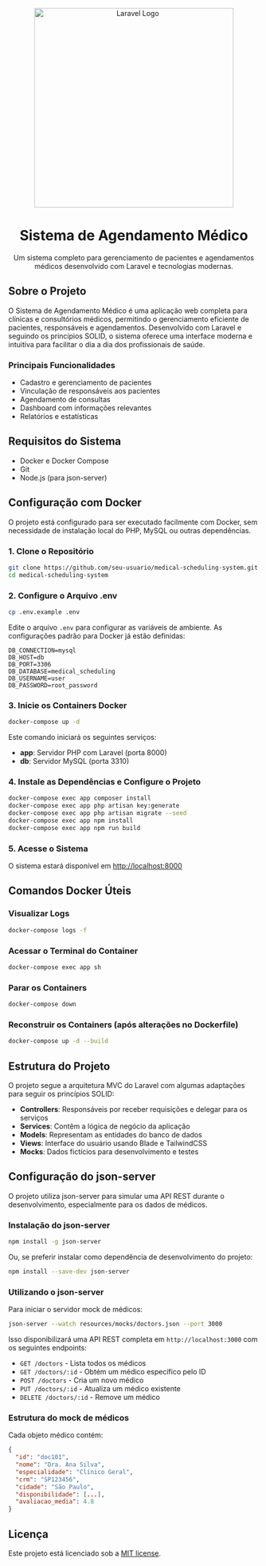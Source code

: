 <p align="center"><img src="https://raw.githubusercontent.com/laravel/art/master/logo-lockup/5%20SVG/2%20CMYK/1%20Full%20Color/laravel-logolockup-cmyk-red.svg" width="400" alt="Laravel Logo"></p>

<h1 align="center">Sistema de Agendamento Médico</h1>

<p align="center">
Um sistema completo para gerenciamento de pacientes e agendamentos médicos desenvolvido com Laravel e tecnologias modernas.
</p>

## Sobre o Projeto

O Sistema de Agendamento Médico é uma aplicação web completa para clínicas e consultórios médicos, permitindo o gerenciamento eficiente de pacientes, responsáveis e agendamentos. Desenvolvido com Laravel e seguindo os princípios SOLID, o sistema oferece uma interface moderna e intuitiva para facilitar o dia a dia dos profissionais de saúde.

### Principais Funcionalidades

- Cadastro e gerenciamento de pacientes
- Vinculação de responsáveis aos pacientes
- Agendamento de consultas
- Dashboard com informações relevantes
- Relatórios e estatísticas

## Requisitos do Sistema

- Docker e Docker Compose
- Git
- Node.js (para json-server)

## Configuração com Docker

O projeto está configurado para ser executado facilmente com Docker, sem necessidade de instalação local do PHP, MySQL ou outras dependências.

### 1. Clone o Repositório

```bash
git clone https://github.com/seu-usuario/medical-scheduling-system.git
cd medical-scheduling-system
```

### 2. Configure o Arquivo .env

```bash
cp .env.example .env
```

Edite o arquivo `.env` para configurar as variáveis de ambiente. As configurações padrão para Docker já estão definidas:

```
DB_CONNECTION=mysql
DB_HOST=db
DB_PORT=3306
DB_DATABASE=medical_scheduling
DB_USERNAME=user
DB_PASSWORD=root_password
```

### 3. Inicie os Containers Docker

```bash
docker-compose up -d
```

Este comando iniciará os seguintes serviços:
- **app**: Servidor PHP com Laravel (porta 8000)
- **db**: Servidor MySQL (porta 3310)

### 4. Instale as Dependências e Configure o Projeto

```bash
docker-compose exec app composer install
docker-compose exec app php artisan key:generate
docker-compose exec app php artisan migrate --seed
docker-compose exec app npm install
docker-compose exec app npm run build
```

### 5. Acesse o Sistema

O sistema estará disponível em [http://localhost:8000](http://localhost:8000)

## Comandos Docker Úteis

### Visualizar Logs

```bash
docker-compose logs -f
```

### Acessar o Terminal do Container

```bash
docker-compose exec app sh
```

### Parar os Containers

```bash
docker-compose down
```

### Reconstruir os Containers (após alterações no Dockerfile)

```bash
docker-compose up -d --build
```

## Estrutura do Projeto

O projeto segue a arquitetura MVC do Laravel com algumas adaptações para seguir os princípios SOLID:

- **Controllers**: Responsáveis por receber requisições e delegar para os serviços
- **Services**: Contêm a lógica de negócio da aplicação
- **Models**: Representam as entidades do banco de dados
- **Views**: Interface do usuário usando Blade e TailwindCSS
- **Mocks**: Dados fictícios para desenvolvimento e testes

## Configuração do json-server

O projeto utiliza json-server para simular uma API REST durante o desenvolvimento, especialmente para os dados de médicos.

### Instalação do json-server

```bash
npm install -g json-server
```

Ou, se preferir instalar como dependência de desenvolvimento do projeto:

```bash
npm install --save-dev json-server
```

### Utilizando o json-server

Para iniciar o servidor mock de médicos:

```bash
json-server --watch resources/mocks/doctors.json --port 3000
```

Isso disponibilizará uma API REST completa em `http://localhost:3000` com os seguintes endpoints:

- `GET /doctors` - Lista todos os médicos
- `GET /doctors/:id` - Obtém um médico específico pelo ID
- `POST /doctors` - Cria um novo médico
- `PUT /doctors/:id` - Atualiza um médico existente
- `DELETE /doctors/:id` - Remove um médico

### Estrutura do mock de médicos

Cada objeto médico contém:

```json
{
  "id": "doc101",
  "nome": "Dra. Ana Silva",
  "especialidade": "Clínico Geral",
  "crm": "SP123456",
  "cidade": "São Paulo",
  "disponibilidade": [...],
  "avaliacao_media": 4.8
}
```

## Licença

Este projeto está licenciado sob a [MIT license](https://opensource.org/licenses/MIT).
